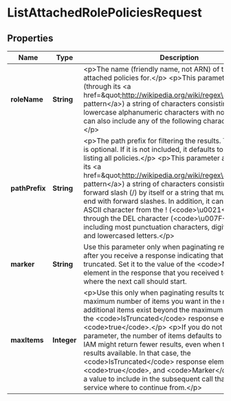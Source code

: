 

# ListAttachedRolePoliciesRequest


## Properties

| Name | Type | Description | Notes |
|------------ | ------------- | ------------- | -------------|
|**roleName** | **String** | &lt;p&gt;The name (friendly name, not ARN) of the role to list attached policies for.&lt;/p&gt; &lt;p&gt;This parameter allows (through its &lt;a href&#x3D;\&quot;http://wikipedia.org/wiki/regex\&quot;&gt;regex pattern&lt;/a&gt;) a string of characters consisting of upper and lowercase alphanumeric characters with no spaces. You can also include any of the following characters: _+&#x3D;,.@-&lt;/p&gt; |  |
|**pathPrefix** | **String** | &lt;p&gt;The path prefix for filtering the results. This parameter is optional. If it is not included, it defaults to a slash (/), listing all policies.&lt;/p&gt; &lt;p&gt;This parameter allows (through its &lt;a href&#x3D;\&quot;http://wikipedia.org/wiki/regex\&quot;&gt;regex pattern&lt;/a&gt;) a string of characters consisting of either a forward slash (/) by itself or a string that must begin and end with forward slashes. In addition, it can contain any ASCII character from the ! (&lt;code&gt;\\u0021&lt;/code&gt;) through the DEL character (&lt;code&gt;\\u007F&lt;/code&gt;), including most punctuation characters, digits, and upper and lowercased letters.&lt;/p&gt; |  [optional] |
|**marker** | **String** | Use this parameter only when paginating results and only after you receive a response indicating that the results are truncated. Set it to the value of the &lt;code&gt;Marker&lt;/code&gt; element in the response that you received to indicate where the next call should start. |  [optional] |
|**maxItems** | **Integer** | &lt;p&gt;Use this only when paginating results to indicate the maximum number of items you want in the response. If additional items exist beyond the maximum you specify, the &lt;code&gt;IsTruncated&lt;/code&gt; response element is &lt;code&gt;true&lt;/code&gt;.&lt;/p&gt; &lt;p&gt;If you do not include this parameter, the number of items defaults to 100. Note that IAM might return fewer results, even when there are more results available. In that case, the &lt;code&gt;IsTruncated&lt;/code&gt; response element returns &lt;code&gt;true&lt;/code&gt;, and &lt;code&gt;Marker&lt;/code&gt; contains a value to include in the subsequent call that tells the service where to continue from.&lt;/p&gt; |  [optional] |



